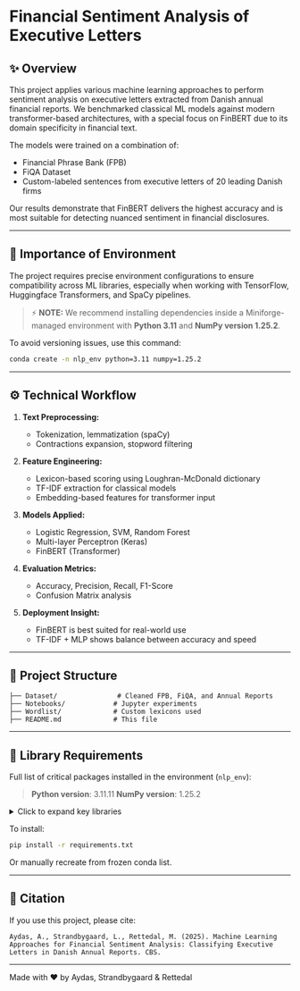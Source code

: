 # Financial Sentiment Analysis of Executive Letters

## ✨ Overview

This project applies various machine learning approaches to perform sentiment analysis on executive letters extracted from Danish annual financial reports. We benchmarked classical ML models against modern transformer-based architectures, with a special focus on FinBERT due to its domain specificity in financial text.

The models were trained on a combination of:

* Financial Phrase Bank (FPB)
* FiQA Dataset
* Custom-labeled sentences from executive letters of 20 leading Danish firms

Our results demonstrate that FinBERT delivers the highest accuracy and is most suitable for detecting nuanced sentiment in financial disclosures.

---

## 🚀 Importance of Environment

The project requires precise environment configurations to ensure compatibility across ML libraries, especially when working with TensorFlow, Huggingface Transformers, and SpaCy pipelines.

> ⚡ **NOTE:** We recommend installing dependencies inside a Miniforge-managed environment with **Python 3.11** and **NumPy version 1.25.2**.

To avoid versioning issues, use this command:

```bash
conda create -n nlp_env python=3.11 numpy=1.25.2
```

---

## ⚙️ Technical Workflow

1. **Text Preprocessing:**

   * Tokenization, lemmatization (spaCy)
   * Contractions expansion, stopword filtering

2. **Feature Engineering:**

   * Lexicon-based scoring using Loughran-McDonald dictionary
   * TF-IDF extraction for classical models
   * Embedding-based features for transformer input

3. **Models Applied:**

   * Logistic Regression, SVM, Random Forest
   * Multi-layer Perceptron (Keras)
   * FinBERT (Transformer)

4. **Evaluation Metrics:**

   * Accuracy, Precision, Recall, F1-Score
   * Confusion Matrix analysis

5. **Deployment Insight:**

   * FinBERT is best suited for real-world use
   * TF-IDF + MLP shows balance between accuracy and speed

---

## 📁 Project Structure

```
├── Dataset/               # Cleaned FPB, FiQA, and Annual Reports
├── Notebooks/            # Jupyter experiments
├── Wordlist/             # Custom lexicons used
├── README.md             # This file
```

---

## 🔧 Library Requirements

Full list of critical packages installed in the environment (`nlp_env`):

> **Python version**: 3.11.11
> **NumPy version**: 1.25.2

<details>
<summary>Click to expand key libraries</summary>

* `tensorflow==2.19.0`
* `keras==3.10.0`
* `transformers==4.52.4`
* `xgboost==1.7.6`
* `scikit-learn==1.3.2`
* `imbalanced-learn==0.12.4`
* `nltk==3.9.1`
* `spacy==3.8.7`
* `datasets==3.6.0`
* `evaluate==0.4.3`
* `huggingface-hub==0.32.4`
* `matplotlib==3.10.3`
* `seaborn==0.13.2`
* `optuna==4.3.0`

</details>

To install:

```bash
pip install -r requirements.txt
```

Or manually recreate from frozen conda list.

---

## 📄 Citation

If you use this project, please cite:

```
Aydas, A., Strandbygaard, L., Rettedal, M. (2025). Machine Learning Approaches for Financial Sentiment Analysis: Classifying Executive Letters in Danish Annual Reports. CBS.
```

---

Made with ❤ by Aydas, Strandbygaard & Rettedal

